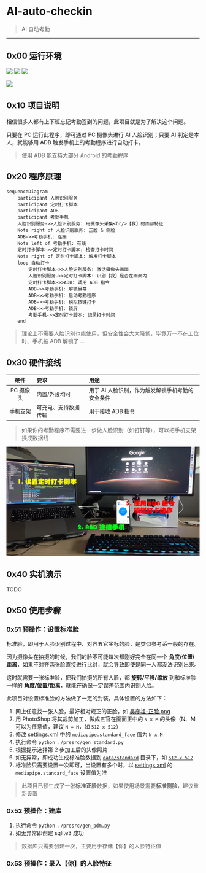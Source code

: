 # AI-auto-checkin

> AI 自动考勤

------

## 0x00 运行环境

![](https://img.shields.io/badge/Windows-x64-brightgreen.svg) ![](https://img.shields.io/badge/Mac-x64-brightgreen.svg) ![](https://img.shields.io/badge/Linux-x64-brightgreen.svg)

![](https://img.shields.io/badge/Python-3.8-red.svg)


## 0x10 项目说明

相信很多人都有上下班忘记考勤签到的问题，此项目就是为了解决这个问题。

只要在 PC 运行此程序，即可通过 PC 摄像头进行 AI 人脸识别；只要 AI 判定是本人，就能够用 ADB 触发手机上的考勤程序进行自动打卡。

> 使用 ADB 能支持大部分 Android 的考勤程序


## 0x20 程序原理

```mermaid
sequenceDiagram
    participant 人脸识别服务
    participant 定时打卡脚本
    participant ADB
    participant 考勤手机
    人脸识别服务->>人脸识别服务: 用摄像头采集<br/>【我】的面部特征
    Note right of 人脸识别服务: 正脸 & 侧脸
    ADB->>考勤手机: 连接
    Note left of 考勤手机: 有线
    定时打卡脚本->>定时打卡脚本: 检查打卡时间
    Note right of 定时打卡脚本: 触发打卡脚本
    loop 自动打卡
        定时打卡脚本->>人脸识别服务: 激活摄像头画面
        人脸识别服务->>定时打卡脚本: 识别【我】是否在画面内
        定时打卡脚本->>ADB: 调用 ADB 指令
        ADB->>考勤手机: 解锁屏幕
        ADB->>考勤手机: 启动考勤程序
        ADB->>考勤手机: 模拟按键打卡
        ADB->>考勤手机: 锁屏
        考勤手机->>定时打卡脚本: 记录打卡时间
    end
```

> 理论上不需要人脸识别也能使用，但安全性会大大降低，毕竟万一不在工位时、手机被 ADB 解锁了 ...


## 0x30 硬件接线

| 硬件 | 要求 | 用途 |
|:---:|:---|:---|
| PC 摄像头 | 内置/外设均可 | 用于 AI 人脸识别，作为触发解锁手机考勤的安全条件 |
| 手机支架 | 可充电、支持数据传输 | 用于接收 ADB 指令 |

> 如果你的考勤程序不需要进一步做人脸识别（如钉钉等），可以把手机支架换成数据线


![](./imgs/01.jpg)



## 0x40 实机演示

TODO


## 0x50 使用步骤

### 0x51 预操作：设置标准脸 

标准脸，即用于人脸识别过程中、对齐五官坐标的脸，是类似参考系一般的存在。

因为摄像头在拍摄的时候，我们的脸不可能每次都刚好完全在同一个 **角度/位置/距离**，如果不对齐两张脸直接进行比对，就会导致即使是同一人都没法识别出来。

这时就需要一张标准脸，把我们拍摄的所有人脸，都 **旋转/平移/缩放** 到和标准脸一样的 **角度/位置/距离**，就能在确保一定误差范围内识别人脸。

此项目对设置标准脸的方法做了一定的封装，具体设置的方法如下：

1. 网上任意找一张人脸，最好相对规正的正脸，如 [吴彦祖-正脸.png](./face/00_standard/吴彦祖-正脸.png)
2. 用 PhotoShop 将其裁剪加工，做成五官在画面正中的 `N x M` 的头像（N、M 可以为任意值，建议 `N = M`，如 `512 x 512`）
3. 修改 [settings.xml](./conf/settings.yml) 中的 `mediapipe.standard_face` 值为 `N x M`
4. 执行命令 `python ./presrc/gen_standard.py`
5. 根据提示选择第 2 步加工后的头像照片
6. 如无异常，即成功生成标准脸数据到 [`data/standard`](./data/standard/) 目录下，如 [`512 x 512`](./data/standard//512x512)
7. 标准脸只需要设置一次即可，当设置有多个时，以 [settings.xml](./conf/settings.yml) 的 `mediapipe.standard_face` 设置值为准

> 此项目已预生成了一张**标准正脸**数据，如果使用场景需要**标准侧脸**，建议重新设置


### 0x52 预操作：建库

1. 执行命令 `python ./presrc/gen_pdm.py`
2. 如无异常即创建 sqlite3 成功

> 数据库只需要创建一次，主要用于存储【你】的人脸特征值


### 0x53 预操作：录入【你】的人脸特征

